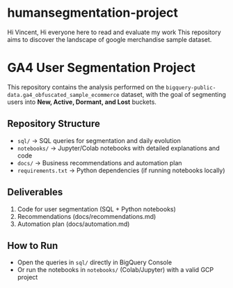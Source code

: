 # humansegmentation-project

Hi Vincent, 
Hi everyone here to read and evaluate my work
This repository aims to discover the landscape of google merchandise sample dataset.



# GA4 User Segmentation Project

This repository contains the analysis performed on the
`bigquery-public-data.ga4_obfuscated_sample_ecommerce` dataset,
with the goal of segmenting users into **New, Active, Dormant, and Lost** buckets.

## Repository Structure
- `sql/` → SQL queries for segmentation and daily evolution
- `notebooks/` → Jupyter/Colab notebooks with detailed explanations and code
- `docs/` → Business recommendations and automation plan
- `requirements.txt` → Python dependencies (if running notebooks locally)

## Deliverables
1. Code for user segmentation (SQL + Python notebooks)
2. Recommendations (docs/recommendations.md)
3. Automation plan (docs/automation.md)

## How to Run
- Open the queries in `sql/` directly in BigQuery Console
- Or run the notebooks in `notebooks/` (Colab/Jupyter) with a valid GCP project
